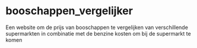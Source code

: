 # booschappen_vergelijker
Een website om de prijs van booschappen te vergelijken van verschillende supermarkten in combinatie met de benzine kosten om bij de supermarkt te komen
